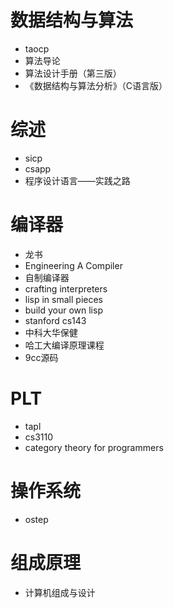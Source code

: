 # 数据结构与算法

- taocp
- 算法导论
- 算法设计手册（第三版）
- 《数据结构与算法分析》（C语言版）

# 综述

- sicp
- csapp
- 程序设计语言——实践之路

# 编译器

- 龙书
- Engineering A Compiler
- 自制编译器
- crafting interpreters
- lisp in small pieces
- build your own lisp
- stanford cs143
- 中科大华保健
- 哈工大编译原理课程
- 9cc源码

# PLT

- tapl
- cs3110
- category theory for programmers

# 操作系统

- ostep

# 组成原理

- 计算机组成与设计
